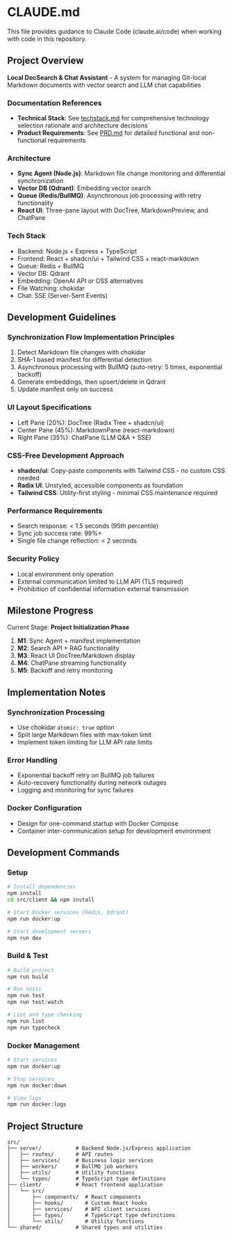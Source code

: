 # CLAUDE.md

This file provides guidance to Claude Code (claude.ai/code) when working with code in this repository.

## Project Overview

**Local DocSearch & Chat Assistant** - A system for managing Git-local Markdown documents with vector search and LLM chat capabilities

### Documentation References
- **Technical Stack**: See [techstack.md](./techstack.md) for comprehensive technology selection rationale and architecture decisions
- **Product Requirements**: See [PRD.md](./PRD.md) for detailed functional and non-functional requirements

### Architecture
- **Sync Agent (Node.js)**: Markdown file change monitoring and differential synchronization
- **Vector DB (Qdrant)**: Embedding vector search
- **Queue (Redis/BullMQ)**: Asynchronous job processing with retry functionality
- **React UI**: Three-pane layout with DocTree, MarkdownPreview, and ChatPane

### Tech Stack
- Backend: Node.js + Express + TypeScript
- Frontend: React + shadcn/ui + Tailwind CSS + react-markdown
- Queue: Redis + BullMQ 
- Vector DB: Qdrant
- Embedding: OpenAI API or OSS alternatives
- File Watching: chokidar
- Chat: SSE (Server-Sent Events)

## Development Guidelines

### Synchronization Flow Implementation Principles
1. Detect Markdown file changes with chokidar
2. SHA-1 based manifest for differential detection
3. Asynchronous processing with BullMQ (auto-retry: 5 times, exponential backoff)
4. Generate embeddings, then upsert/delete in Qdrant
5. Update manifest only on success

### UI Layout Specifications
- Left Pane (20%): DocTree (Radix Tree + shadcn/ui)
- Center Pane (45%): MarkdownPane (react-markdown)
- Right Pane (35%): ChatPane (LLM Q&A + SSE)

### CSS-Free Development Approach
- **shadcn/ui**: Copy-paste components with Tailwind CSS - no custom CSS needed
- **Radix UI**: Unstyled, accessible components as foundation
- **Tailwind CSS**: Utility-first styling - minimal CSS maintenance required

### Performance Requirements
- Search response: < 1.5 seconds (95th percentile)
- Sync job success rate: 99%+
- Single file change reflection: < 2 seconds

### Security Policy
- Local environment only operation
- External communication limited to LLM API (TLS required)
- Prohibition of confidential information external transmission

## Milestone Progress

Current Stage: **Project Initialization Phase**

1. **M1**: Sync Agent + manifest implementation
2. **M2**: Search API + RAG functionality
3. **M3**: React UI DocTree/Markdown display
4. **M4**: ChatPane streaming functionality
5. **M5**: Backoff and retry monitoring

## Implementation Notes

### Synchronization Processing
- Use chokidar `atomic: true` option
- Split large Markdown files with max-token limit
- Implement token limiting for LLM API rate limits

### Error Handling
- Exponential backoff retry on BullMQ job failures
- Auto-recovery functionality during network outages
- Logging and monitoring for sync failures

### Docker Configuration
- Design for one-command startup with Docker Compose
- Container inter-communication setup for development environment

## Development Commands

### Setup
```bash
# Install dependencies
npm install
cd src/client && npm install

# Start Docker services (Redis, Qdrant)
npm run docker:up

# Start development servers
npm run dev
```

### Build & Test
```bash
# Build project
npm run build

# Run tests
npm run test
npm run test:watch

# Lint and type checking
npm run lint
npm run typecheck
```

### Docker Management
```bash
# Start services
npm run docker:up

# Stop services
npm run docker:down

# View logs
npm run docker:logs
```

## Project Structure

```
src/
├── server/           # Backend Node.js/Express application
│   ├── routes/       # API routes
│   ├── services/     # Business logic services
│   ├── workers/      # BullMQ job workers
│   ├── utils/        # Utility functions
│   └── types/        # TypeScript type definitions
├── client/           # React frontend application
│   └── src/
│       ├── components/  # React components
│       ├── hooks/       # Custom React hooks
│       ├── services/    # API client services
│       ├── types/       # TypeScript type definitions
│       └── utils/       # Utility functions
└── shared/           # Shared types and utilities
```